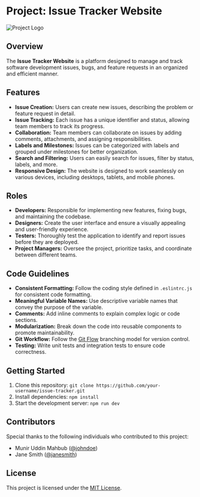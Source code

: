 # Project: Issue Tracker Website

![Project Logo](link-to-your-logo.png)

## Overview

The **Issue Tracker Website** is a platform designed to manage and track software development issues, bugs, and feature requests in an organized and efficient manner.

## Features

- **Issue Creation:** Users can create new issues, describing the problem or feature request in detail.
- **Issue Tracking:** Each issue has a unique identifier and status, allowing team members to track its progress.
- **Collaboration:** Team members can collaborate on issues by adding comments, attachments, and assigning responsibilities.
- **Labels and Milestones:** Issues can be categorized with labels and grouped under milestones for better organization.
- **Search and Filtering:** Users can easily search for issues, filter by status, labels, and more.
- **Responsive Design:** The website is designed to work seamlessly on various devices, including desktops, tablets, and mobile phones.

## Roles

- **Developers:** Responsible for implementing new features, fixing bugs, and maintaining the codebase.
- **Designers:** Create the user interface and ensure a visually appealing and user-friendly experience.
- **Testers:** Thoroughly test the application to identify and report issues before they are deployed.
- **Project Managers:** Oversee the project, prioritize tasks, and coordinate between different teams.

## Code Guidelines

- **Consistent Formatting:** Follow the coding style defined in `.eslintrc.js` for consistent code formatting.
- **Meaningful Variable Names:** Use descriptive variable names that convey the purpose of the variable.
- **Comments:** Add inline comments to explain complex logic or code sections.
- **Modularization:** Break down the code into reusable components to promote maintainability.
- **Git Workflow:** Follow the [Git Flow](https://nvie.com/posts/a-successful-git-branching-model/) branching model for version control.
- **Testing:** Write unit tests and integration tests to ensure code correctness.

## Getting Started

1. Clone this repository: `git clone https://github.com/your-username/issue-tracker.git`
2. Install dependencies: `npm install`
3. Start the development server: `npm run dev`

## Contributors

Special thanks to the following individuals who contributed to this project:

- Munir Uddin Mahbub ([@johndoe](https://github.com/Mahbub-Hasan2))
- Jane Smith ([@janesmith](https://github.com/janesmith))

## License

This project is licensed under the [MIT License](LICENSE).
